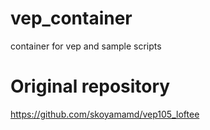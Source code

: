 # vep_container
container for vep and sample scripts

# Original repository
https://github.com/skoyamamd/vep105_loftee

